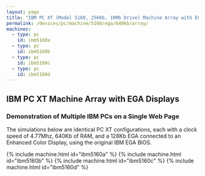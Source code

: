 ```yaml
---
layout: page
title: "IBM PC XT (Model 5160, 256Kb, 10Mb Drive) Machine Array with EGA Displays"
permalink: /devices/pc/machine/5160/ega/640kb/array/
machines:
  - type: pc
    id: ibm5160a
  - type: pc
    id: ibm5160b
  - type: pc
    id: ibm5160c
  - type: pc
    id: ibm5160d
---
```


IBM PC XT Machine Array with EGA Displays
---

### Demonstration of Multiple IBM PCs on a Single Web Page

The simulations below are identical PC XT configurations, each with a clock speed of 4.77Mhz, 640Kb of RAM,
and a 128Kb EGA connected to an Enhanced Color Display, using the original IBM EGA BIOS.

{% include machine.html id="ibm5160a" %}
{% include machine.html id="ibm5160b" %}
{% include machine.html id="ibm5160c" %}
{% include machine.html id="ibm5160d" %}
